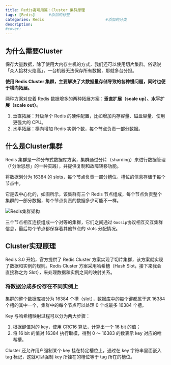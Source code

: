 ```yaml
---
title: Redis高可用篇：Cluster 集群原理
tags: [Redis]      #添加的标签
categories: Redis                           #添加的分类
description: 
#cover: 
---
```




## 为什么需要Cluster

保存大量数据，除了使用大内存主机的方式，我们还可以使用切片集群。俗话说「众人拾材火焰高」，一台机器无法保存所有数据，那就多台分担。

**使用 Redis Cluster 集群，主要解决了大数据量存储导致的各种慢问题，同时也便于横向拓展。**

两种方案对应着 Redis 数据增多的两种拓展方案：**垂直扩展（scale up）、水平扩展（scale out）。**

1. 垂直拓展：升级单个 Redis 的硬件配置，比如增加内存容量、磁盘容量、使用更强大的 CPU。
2. 水平拓展：横向增加 Redis 实例个数，每个节点负责一部分数据。



## 什么是Cluster集群

Redis 集群是一种分布式数据库方案，集群通过分片（sharding）来进行数据管理（「分治思想」的一种实践），并提供复制和故障转移功能。

将数据划分为 16384 的 slots，每个节点负责一部分槽位。槽位的信息存储于每个节点中。

它是去中心化的，如图所示，该集群有三个 Redis 节点组成，每个节点负责整个集群的一部分数据，每个节点负责的数据多少可能不一样。

![Redis集群架构](https://gitee.com/hu-zhihong/picbed/raw/master/Redis%E9%9B%86%E7%BE%A4%E6%9E%B6%E6%9E%84.jpg)

三个节点相互连接组成一个对等的集群，它们之间通过 `Gossip`协议相互交互集群信息，最后每个节点都保存着其他节点的 slots 分配情况。



## Cluster实现原理

Redis 3.0 开始，官方提供了 Redis Cluster 方案实现了切片集群，该方案就实现了数据和实例的规则。Redis Cluster 方案采用哈希槽（Hash Slot，接下来我会直接称之为 Slot），来处理数据和实例之间的映射关系。



### 将数据分成多份存在不同实例上

集群的整个数据库被分为 16384 个槽（slot），数据库中的每个键都属于这 16384 个槽的其中一个，集群中的每个节点可以处理 0 个或最多 16384 个槽。

Key 与哈希槽映射过程可以分为两大步骤：

1. 根据键值对的 key，使用 CRC16 算法，计算出一个 16 bit 的值；
2. 将 16 bit 的值对 16384 执行取模，得到 0 ～ 16383 的数表示 key 对应的哈希槽。

Cluster 还允许用户强制某个 key 挂在特定槽位上，通过在 key 字符串里面嵌入 tag 标记，这就可以强制 key 所挂在的槽位等于 tag 所在的槽位。

